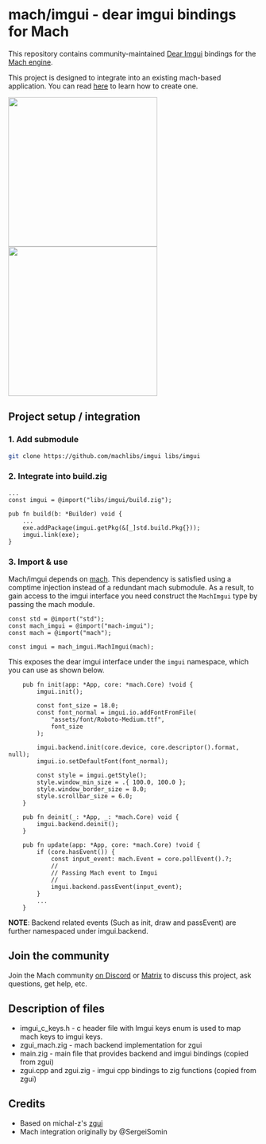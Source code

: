 # mach/imgui - dear imgui bindings for Mach

This repository contains community-maintained [Dear Imgui](https://github.com/ocornut/imgui) bindings for the [Mach engine](https://machengine.org).

This project is designed to integrate into an existing mach-based application. You can read [here](https://github.com/hexops/mach-examples#use-mach-engine-in-your-own-project) to learn how to create one.

<img height="300px" src="https://user-images.githubusercontent.com/3173176/198845698-4969dcdf-32ef-4cf0-968c-88ffd5a7cff1.png"></img>
<img height="300px" src="https://user-images.githubusercontent.com/3173176/198846123-b9f55d0d-af4f-4770-ab73-88546f1e458b.png"></img>


## Project setup / integration

### 1. Add submodule

```sh
git clone https://github.com/machlibs/imgui libs/imgui
```

### 2. Integrate into build.zig

```zig
...
const imgui = @import("libs/imgui/build.zig");

pub fn build(b: *Builder) void {
    ...
    exe.addPackage(imgui.getPkg(&[_]std.build.Pkg{}));
    imgui.link(exe);
}
```

### 3. Import & use

Mach/imgui depends on [mach](https://github.com/hexops/mach). This dependency is satisfied using a comptime injection instead of a redundant mach submodule. As a result, to gain access to the imgui interface you need construct the ```MachImgui``` type by passing the mach module.

```zig
const std = @import("std");
const mach_imgui = @import("mach-imgui");
const mach = @import("mach");

const imgui = mach_imgui.MachImgui(mach);
```

This exposes the dear imgui interface under the ```imgui``` namespace, which you can use as shown below.

```zig
    pub fn init(app: *App, core: *mach.Core) !void {
        imgui.init();

        const font_size = 18.0;
        const font_normal = imgui.io.addFontFromFile(
            "assets/font/Roboto-Medium.ttf", 
            font_size
        );

        imgui.backend.init(core.device, core.descriptor().format, null);
        imgui.io.setDefaultFont(font_normal);

        const style = imgui.getStyle();
        style.window_min_size = .{ 100.0, 100.0 };
        style.window_border_size = 8.0;
        style.scrollbar_size = 6.0;
    }

    pub fn deinit(_: *App, _: *mach.Core) void {
        imgui.backend.deinit();
    }

    pub fn update(app: *App, core: *mach.Core) !void {
        if (core.hasEvent()) {
            const input_event: mach.Event = core.pollEvent().?;
            //
            // Passing Mach event to Imgui
            //
            imgui.backend.passEvent(input_event);
        }
        ...
    }

```

**NOTE**: Backend related events (Such as init, draw and passEvent) are further namespaced under imgui.backend.

## Join the community

Join the Mach community [on Discord](https://discord.gg/XNG3NZgCqp) or [Matrix](https://matrix.to/#/#hexops:matrix.org) to discuss this project, ask questions, get help, etc.


## Description of files

* imgui_c_keys.h - c header file with Imgui keys enum is used to map mach keys to imgui keys.
* zgui_mach.zig - mach backend implementation for zgui
* main.zig - main file that provides backend and imgui bindings (copied from zgui)
* zgui.cpp and zgui.zig - imgui cpp bindings to zig functions (copied from zgui)

## Credits

* Based on michal-z's [zgui](https://github.com/michal-z/zig-gamedev/tree/main/libs/zgui)
* Mach integration originally by @SergeiSomin
